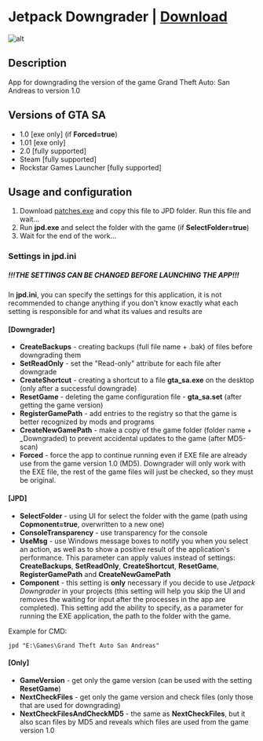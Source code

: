 # Jetpack Downgrader | [Download](https://github.com/Zalexanninev15/SADRW2/releases/tag/1.8-Beta)
![alt](https://image.jimcdn.com/app/cms/image/transf/dimension=117x10000:format=png/path/s876f79fd6a5f4193/image/i1971da86cd486af0/version/1610909548/image.png)
## Description
App for downgrading the version of the game Grand Theft Auto: San Andreas to version 1.0

## Versions of GTA SA

* 1.0 [exe only] (if **Forced=true**)
* 1.01 [exe only] 
* 2.0 [fully supported]
* Steam [fully supported]
* Rockstar Games Launcher [fully supported]

## Usage and configuration

1. Download [patches.exe](https://drive.google.com/file/d/1EtG9ORe7SlD1E2T42quEQ46BEmedTDoM/view) and copy this file to JPD folder. Run this file and wait...
2. Run **jpd.exe** and select the folder with the game (if **SelectFolder=true**)
3. Wait for the end of the work...

### Settings in jpd.ini

##### !!!THE SETTINGS CAN BE CHANGED BEFORE LAUNCHING THE APP!!!

In **jpd.ini**, you can specify the settings for this application, it is not recommended to change anything if you don't know exactly what each setting is responsible for and what its values and results are


#### [Downgrader]

* **CreateBackups** - creating backups (full file name + .bak) of files before downgrading them
* **SetReadOnly** - set the "Read-only" attribute for each file after downgrade
* **CreateShortcut** - creating a shortcut to a file **gta_sa.exe** on the desktop (only after a successful downgrade)
* **ResetGame** - deleting the game configuration file - **gta_sa.set** (after getting the game version)
* **RegisterGamePath** - add entries to the registry so that the game is better recognized by mods and programs
* **CreateNewGamePath** - make a copy of the game folder (folder name + _Downgraded) to prevent accidental updates to the game (after MD5-scan)
* **Forced** - force the app to continue running even if EXE file are already use from the game version 1.0 (MD5). Downgrader will only work with the EXE file, the rest of the game files will just be checked, so they must be original.

#### [JPD]

* **SelectFolder** - using UI for select the folder with the game (path using **Copmonent=true**, overwritten to a new one)
* **ConsoleTransparency** - use transparency for the console
* **UseMsg** - use Windows message boxes to notify you when you select an action, as well as to show a positive result of the application's performance. This parameter can apply values instead of settings: **CreateBackups**, **SetReadOnly**, **CreateShortcut**, **ResetGame**, **RegisterGamePath** and **CreateNewGamePath**
* **Component** - this setting is **only** necessary if you decide to use *Jetpack Downgrader* in your projects (this setting will help you skip the UI and removes the waiting for input after the processes in the app are completed). This setting add the ability to specify, as a parameter for running the EXE application, the path to the folder with the game. 

 Example for CMD: 

  ```shell
jpd "E:\Games\Grand Theft Auto San Andreas"
  ```

#### [Only]

* **GameVersion** - get only the game version (can be used with the setting **ResetGame**)
* **NextCheckFiles** - get only the game version and check files (only those that are used for downgrading)
* **NextCheckFilesAndCheckMD5** - the same as **NextCheckFiles**, but it also scan files by MD5 and reveals which files are used from the game version 1.0
